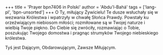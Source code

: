 +++
title = 'Prayer bpn7406 in Polski'
author = 'Abdu'l-Bahá'
tags = ['lang-pl', 'bpn-unsorted']
+++
O Ty, miłujący Żywicielu! Te dusze wsłuchały się w wezwania Królestwa i wpatrzyły w chwałę Słońca Prawdy. Powstały ku orzeźwiającym niebiosom miłości; rozmiłowane są w Twojej naturze i wielbią Twoje piękno. Do Ciebie się zwróciły, rozmawiając o Tobie, poszukując Twojego domostwa i pragnąc strumyków Twojego niebieskiego królestwa. 
    
Tyś jest Dającym, Obdarowującym, Zawsze Miłującym.

